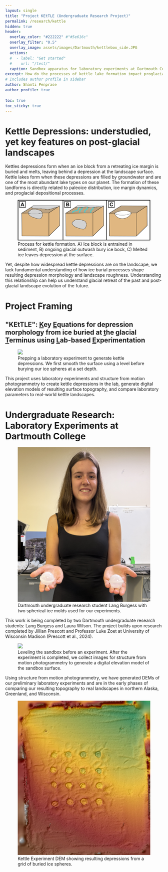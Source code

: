 ```yaml
---
layout: single
title: "Project KEtTLE (Undergraduate Research Project)"
permalink: /research/kettle
hidden: true
header:
  overlay_color: "#222222" #"#5e616c"
  overlay_filter: "0.5"
  overlay_image: assets/images/Dartmouth/kettlebox_side.JPG
  actions:
  #  - label: "Get started"
  #    url: "/test/"
  caption: Sandbox apparatus for laboratory experiments at Dartmouth College
excerpt: How do the processes of kettle lake formation impact proglacial landscape roughness?
# Includes author profile in sidebar
author: Shanti Penprase
author_profile: true

toc: true
toc_sticky: true    
---
```

# Kettle Depressions: understudied, yet key features on post-glacial landscapes
Kettles depressions form when an ice block from a retreating ice margin is buried and melts, leaving behind a depression at the landscape surface. Kettle lakes form when these depressions are filled by groundwater and are one of the most abundant lake types on our planet. The formation of these landforms is directly related to paleoice distribution, ice margin dynamics, and proglacial depositional processes.


<figure class="single">
	<img src="/assets/images/Kettle Formation Diagram_only kettles.png">
	<figcaption> Process for kettle formation. A) Ice block is entrained in sediment, B) ongoing glacial outwash bury ice bock, C) Melted ice leaves depression at the surface. </figcaption>
</figure>

Yet, despite how widespread kettle depressions are on the landscape, we lack fundamental understanding of how ice burial processes shape resulting depression morphology and landscape roughness. Understanding this relationship can help us understand glacial retreat of the past and post-glacial landscape evolution of the future.
# Project Framing
## "KEtTLE": <u>K</u>ey <u>E</u>quations for depression morphology from ice buried at <u>t</u>he glacial <u>T</u>erminus using <u>L</u>ab-based <u>E</u>xperimentation
<figure class="single">
	<img src="/assets/images/Dartmouth/kettlebox_prep.JPG">
	<figcaption> Prepping a laboratory experiment to generate kettle depressions. We first smooth the surface using a level before burying our ice spheres at a set depth.  </figcaption>
</figure>
This project uses laboratory experiments and structure from motion photogrammetry to create kettle depressions in the lab, generate digital elevation models of resulting surface topography, and compare laboratory parameters to real-world kettle landscapes.

# Undergraduate Research: Laboratory Experiments at Dartmouth College

<figure class="single">
	<img src="/assets/images/Dartmouth/Lang_icespheres.JPG" alt="Lang with spheres">
	<figcaption> Dartmouth undergraduate research student Lang Burgess with two spherical ice molds used for our experiments. </figcaption>
</figure>

This work is being completed by two Dartmouth undergraduate research students: Lang Burgess and Laura Wilson. The project builds upon research completed by Jillian Prescott and Professor Luke Zoet at University of Wisconsin Madison (Prescott et al., 2024). 

<figure class="single">
	<img src="/assets/images/Dartmouth/kettlebox_prep2.JPG">
	<figcaption> Leveling the sandbox before an experiment. After the experiment is completed, we collect images for structure from motion photogrammetry to generate a digital elevation model of the sandbox surface. </figcaption>
</figure>
Using structure from motion photogrammetry, we have generated DEMs of our preliminary laboratory experiments and are in the early phases of comparing our resulting topography to real landscapes in northern Alaska, Greenland, and Wisconsin.
<figure class="single">
	<img src="/assets/images/Dartmouth/Kettle_DEM.png">
	<figcaption> Kettle Experiment DEM showing resulting depressions from a grid of buried ice spheres. </figcaption>
</figure>








